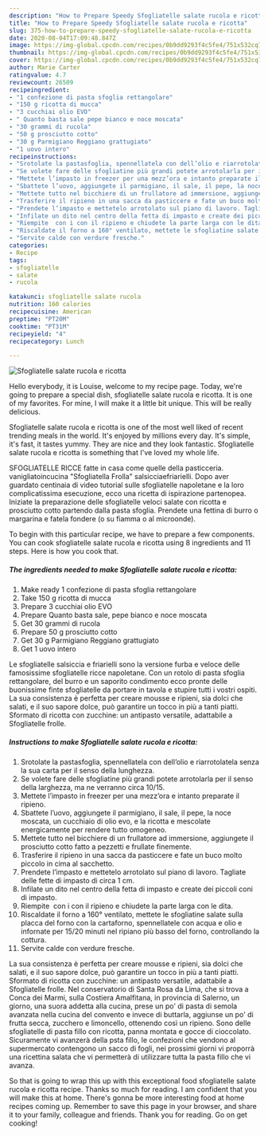 ```yaml
---
description: "How to Prepare Speedy Sfogliatelle salate rucola e ricotta"
title: "How to Prepare Speedy Sfogliatelle salate rucola e ricotta"
slug: 375-how-to-prepare-speedy-sfogliatelle-salate-rucola-e-ricotta
date: 2020-08-04T17:09:48.847Z
image: https://img-global.cpcdn.com/recipes/0b9dd9293f4c5fe4/751x532cq70/sfogliatelle-salate-rucola-e-ricotta-recipe-main-photo.jpg
thumbnail: https://img-global.cpcdn.com/recipes/0b9dd9293f4c5fe4/751x532cq70/sfogliatelle-salate-rucola-e-ricotta-recipe-main-photo.jpg
cover: https://img-global.cpcdn.com/recipes/0b9dd9293f4c5fe4/751x532cq70/sfogliatelle-salate-rucola-e-ricotta-recipe-main-photo.jpg
author: Marie Carter
ratingvalue: 4.7
reviewcount: 26509
recipeingredient:
- "1 confezione di pasta sfoglia rettangolare"
- "150 g ricotta di mucca"
- "3 cucchiai olio EVO"
- " Quanto basta sale pepe bianco e noce moscata"
- "30 grammi di rucola"
- "50 g prosciutto cotto"
- "30 g Parmigiano Reggiano grattugiato"
- "1 uovo intero"
recipeinstructions:
- "Srotolate la pastasfoglia, spennellatela con dell’olio e riarrotolatela senza la sua carta per il senso della lunghezza."
- "Se volete fare delle sfogliatine più grandi potete arrotolarla per il senso della larghezza, ma ne verranno circa 10/15."
- "Mettete l’impasto in freezer per una mezz’ora e intanto preparate il ripieno."
- "Sbattete l’uovo, aggiungete il parmigiano, il sale, il pepe, la noce moscata, un cucchiaio di olio evo, e la ricotta e mescolate energicamente per rendere tutto omogeneo."
- "Mettete tutto nel bicchiere di un frullatore ad immersione, aggiungete il prosciutto cotto fatto a pezzetti e frullate finemente."
- "Trasferire il ripieno in una sacca da pasticcere e fate un buco molto piccolo in cima al sacchetto."
- "Prendete l’impasto e mettetelo arrotolato sul piano di lavoro. Tagliate delle fette di impasto di circa 1 cm."
- "Infilate un dito nel centro della fetta di impasto e create dei piccoli coni di impasto."
- "Riempite  con i con il ripieno e chiudete la parte larga con le dita."
- "Riscaldate il forno a 160° ventilato, mettete le sfogliatine salate sulla placca del forno con la cartaforno, spennellatele con acqua e olio e infornate per 15/20 minuti nel ripiano più basso del forno, controllando la cottura."
- "Servite calde con verdure fresche."
categories:
- Recipe
tags:
- sfogliatelle
- salate
- rucola

katakunci: sfogliatelle salate rucola 
nutrition: 160 calories
recipecuisine: American
preptime: "PT20M"
cooktime: "PT31M"
recipeyield: "4"
recipecategory: Lunch

---
```



![Sfogliatelle salate rucola e ricotta](https://img-global.cpcdn.com/recipes/0b9dd9293f4c5fe4/751x532cq70/sfogliatelle-salate-rucola-e-ricotta-recipe-main-photo.jpg)

Hello everybody, it is Louise, welcome to my recipe page. Today, we're going to prepare a special dish, sfogliatelle salate rucola e ricotta. It is one of my favorites. For mine, I will make it a little bit unique. This will be really delicious.

Sfogliatelle salate rucola e ricotta is one of the most well liked of recent trending meals in the world. It's enjoyed by millions every day. It's simple, it's fast, it tastes yummy. They are nice and they look fantastic. Sfogliatelle salate rucola e ricotta is something that I've loved my whole life.

SFOGLIATELLE RICCE fatte in casa come quelle della pasticceria. vanigliatoincucina &#34;Sfogliatella Frolla&#34; salsicciaefriarielli. Dopo aver guardato centinaia di video tutorial sulle sfogliatelle napoletane e la loro complicatissima esecuzione, ecco una ricetta di ispirazione partenopea. Iniziate la preparazione delle sfogliatelle veloci salate con ricotta e prosciutto cotto partendo dalla pasta sfoglia. Prendete una fettina di burro o margarina e fatela fondere (o su fiamma o al microonde).


To begin with this particular recipe, we have to prepare a few components. You can cook sfogliatelle salate rucola e ricotta using 8 ingredients and 11 steps. Here is how you cook that.

<!--inarticleads1-->

##### The ingredients needed to make Sfogliatelle salate rucola e ricotta:

1. Make ready 1 confezione di pasta sfoglia rettangolare
1. Take 150 g ricotta di mucca
1. Prepare 3 cucchiai olio EVO
1. Prepare  Quanto basta sale, pepe bianco e noce moscata
1. Get 30 grammi di rucola
1. Prepare 50 g prosciutto cotto
1. Get 30 g Parmigiano Reggiano grattugiato
1. Get 1 uovo intero


Le sfogliatelle salsiccia e friarielli sono la versione furba e veloce delle famosissime sfogliatelle ricce napoletane. Con un rotolo di pasta sfoglia rettangolare, del burro e un saporito condimento ecco pronte delle buonissime finte sfogliatelle da portare in tavola e stupire tutti i vostri ospiti. La sua consistenza è perfetta per creare mousse e ripieni, sia dolci che salati, e il suo sapore dolce, può garantire un tocco in più a tanti piatti. Sformato di ricotta con zucchine: un antipasto versatile, adattabile a Sfogliatelle frolle. 

<!--inarticleads2-->

##### Instructions to make Sfogliatelle salate rucola e ricotta:

1. Srotolate la pastasfoglia, spennellatela con dell’olio e riarrotolatela senza la sua carta per il senso della lunghezza.
1. Se volete fare delle sfogliatine più grandi potete arrotolarla per il senso della larghezza, ma ne verranno circa 10/15.
1. Mettete l’impasto in freezer per una mezz’ora e intanto preparate il ripieno.
1. Sbattete l’uovo, aggiungete il parmigiano, il sale, il pepe, la noce moscata, un cucchiaio di olio evo, e la ricotta e mescolate energicamente per rendere tutto omogeneo.
1. Mettete tutto nel bicchiere di un frullatore ad immersione, aggiungete il prosciutto cotto fatto a pezzetti e frullate finemente.
1. Trasferire il ripieno in una sacca da pasticcere e fate un buco molto piccolo in cima al sacchetto.
1. Prendete l’impasto e mettetelo arrotolato sul piano di lavoro. Tagliate delle fette di impasto di circa 1 cm.
1. Infilate un dito nel centro della fetta di impasto e create dei piccoli coni di impasto.
1. Riempite  con i con il ripieno e chiudete la parte larga con le dita.
1. Riscaldate il forno a 160° ventilato, mettete le sfogliatine salate sulla placca del forno con la cartaforno, spennellatele con acqua e olio e infornate per 15/20 minuti nel ripiano più basso del forno, controllando la cottura.
1. Servite calde con verdure fresche.


La sua consistenza è perfetta per creare mousse e ripieni, sia dolci che salati, e il suo sapore dolce, può garantire un tocco in più a tanti piatti. Sformato di ricotta con zucchine: un antipasto versatile, adattabile a Sfogliatelle frolle. Nel conservatorio di Santa Rosa da Lima, che si trova a Conca dei Marmi, sulla Costiera Amalfitana, in provincia di Salerno, un giorno, una suora addetta alla cucina, prese un po&#39; di pasta di semola avanzata nella cucina del convento e invece di buttarla, aggiunse un po&#39; di frutta secca, zucchero e limoncello, ottenendo così un ripieno. Sono delle sfogliatelle di pasta fillo con ricotta, panna montata e gocce di cioccolato. Sicuramente vi avanzerà della psta fillo, le confezioni che vendono al supermercato contengono un sacco di fogli, nei prossimi giorni vi proporrà una ricettina salata che vi permetterà di utilizzare tutta la pasta fillo che vi avanza. 

So that is going to wrap this up with this exceptional food sfogliatelle salate rucola e ricotta recipe. Thanks so much for reading. I am confident that you will make this at home. There's gonna be more interesting food at home recipes coming up. Remember to save this page in your browser, and share it to your family, colleague and friends. Thank you for reading. Go on get cooking!
